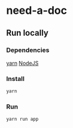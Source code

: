 need-a-doc
============

Run locally
------------

### Dependencies

[yarn](https://yarnpkg.com/)
[NodeJS](https://nodejs.org/)

### Install

```bash
yarn
```

### Run

```bash
yarn run app
```
